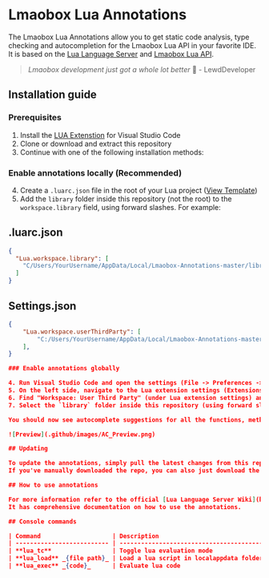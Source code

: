 # Lmaobox Lua Annotations

The Lmaobox Lua Annotations allow you to get static code analysis, type checking and autocompletion for the Lmaobox Lua API in your favorite IDE. It is based on the [Lua Language Server](https://github.com/luals/lua-language-server) and [Lmaobox Lua API](https://lmaobox.net/lua/).

> _Lmaobox development just got a whole lot better_ 🧠 - LewdDeveloper

## Installation guide

### Prerequisites

1. Install the [LUA Extenstion](https://marketplace.visualstudio.com/items?itemName=sumneko.lua) for Visual Studio Code
2. Clone or download and extract this repository
3. Continue with one of the following installation methods:

### Enable annotations locally (Recommended)

4. Create a `.luarc.json` file in the root of your Lua project ([View Template](https://gist.github.com/lnx00/cdc17a6b6c4de799d4dbf2745ad19ba9))
5. Add the `library` folder inside this repository (not the root) to the `workspace.library` field, using forward slashes. For example:

## .luarc.json

```json
{
  "Lua.workspace.library": [
    "C/Users/YourUsername/AppData/Local/Lmaobox-Annotations-master/library"
  ]
}
```

## Settings.json

```json
{
    "Lua.workspace.userThirdParty": [
        "C:/Users/YourUsername/AppData/Local/Lmaobox-Annotations-master/library"
    ],
}

### Enable annotations globally

4. Run Visual Studio Code and open the settings (File -> Preferences -> Settings)
5. On the left side, navigate to the Lua extension settings (Extensions -> Lua)
6. Find "Workspace: User Third Party" (under Lua extension settings) and click on "Add Item"
7. Select the `library` folder inside this repository (using forward slashes)

You should now see autocomplete suggestions for all the functions, methods, types, and libraries of the Lmaobox API. It should look like this:

![Preview](.github/images/AC_Preview.png)

## Updating

To update the annotations, simply pull the latest changes from this repo and restart your IDE.\
If you've manually downloaded the repo, you can also just download the latest version and replace the old folder.

## How to use annotations

For more information refer to the official [Lua Language Server Wiki](https://luals.github.io/).
It has comprehensive documentation on how to use the annotations.

## Console commands

| Command                    | Description                              |
| -------------------------- | ---------------------------------------- |
| **lua_tc**                 | Toggle lua evaluation mode               |
| **lua_load** _{file path}_ | Load a lua script in localappdata folder |
| **lua_exec** _{code}_      | Evaluate lua code                        |
```
